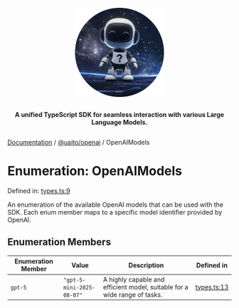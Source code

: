 <div style="display:flex; flex-direction:column; align-items:center;">
<p align="center">
  <img src="../UAITO.png" alt="UAITO Logo" width="200"/>
</p>

<p align="center">
  <strong>A unified TypeScript SDK for seamless interaction with various Large Language Models.</strong>
</p>
</div>

[Documentation](README.md) / [@uaito/openai](@uaito.openai.md) / OpenAIModels

# Enumeration: OpenAIModels

Defined in: [types.ts:9](https://github.com/elribonazo/uaito/blob/a6f1c59724f590c9aee06115593ac990cf447b39/packages/openai/src/types.ts#L9)

An enumeration of the available OpenAI models that can be used with the SDK.
Each enum member maps to a specific model identifier provided by OpenAI.

## Enumeration Members

| Enumeration Member | Value | Description | Defined in |
| ------ | ------ | ------ | ------ |
| <a id="gpt-5"></a> `gpt-5` | `"gpt-5-mini-2025-08-07"` | A highly capable and efficient model, suitable for a wide range of tasks. | [types.ts:13](https://github.com/elribonazo/uaito/blob/a6f1c59724f590c9aee06115593ac990cf447b39/packages/openai/src/types.ts#L13) |
